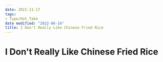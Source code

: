 ```yaml
---
date: 2021-11-17
tags:
- Type/Hot_Take
date modified: "2022-06-16"
title: I Don't Really Like Chinese Fried Rice
---
```


# I Don't Really Like Chinese Fried Rice
